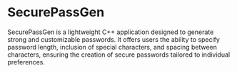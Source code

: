 # SecurePassGen
SecurePassGen is a lightweight C++ application designed to generate strong and customizable passwords. It offers users the ability to specify password length, inclusion of special characters, and spacing between characters, ensuring the creation of secure passwords tailored to individual preferences.
